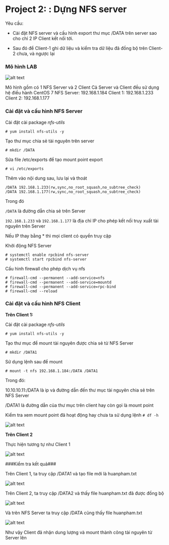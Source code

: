 # Project 2: : Dựng NFS server

Yêu cầu:

* Cài đặt NFS server và cấu hình export thư mục /DATA trên server sao cho chỉ 2 IP Client kết nối tới.

* Sau đó để Client-1 ghi dữ liệu và kiểm tra dữ liệu đã đồng bộ trên Client-2 chưa, và ngược lại

### Mô hình LAB ###

![alt text](https://s3-ap-southeast-1.amazonaws.com/kipalog.com/xg5bstojgj_Untitled-1.jpg)


Mô hình gồm có 1 NFS Server và 2 Client
Cả Server và Client đều sử dụng hệ điều hành CentOS 7
NFS Server: 192.168.1.184
Client 1: 192.168.1.233
Client 2: 192.168.1.177

### Cài đặt và cấu hình NFS Server ###

Cài đặt cài package *nfs-utils*

` # yum install nfs-utils -y `

Tạo thư mục chia sẻ tài nguyên trên server

` # mkdir /DATA `

Sửa file /etc/exports để tạo mount point export

` # vi /etc/exports `

Thêm vào nội dung sau, lưu lại và thoát
```
/DATA 192.168.1.233(rw,sync,no_root_squash,no_subtree_check)
/DATA 192.168.1.177(rw,sync,no_root_squash,no_subtree_check) 
```
Trong đó

` /DATA ` là đường dẫn chia sẻ trên Server

` 192.168.1.233 ` và ` 192.168.1.177 ` là địa chỉ IP cho phép kết nối truy xuất tài nguyên trên Server

Nếu IP thay bằng * thì mọi client có quyền truy cập

Khởi động NFS Server
```
# systemctl enable rpcbind nfs-server
# systemctl start rpcbind nfs-server
```
Cấu hình firewall cho phép dịch vụ nfs
```
# firewall-cmd --permanent --add-service=nfs
# firewall-cmd --permanent --add-service=mountd
# firewall-cmd --permanent --add-service=rpc-bind
# firewall-cmd --reload
```
### Cài đặt và cấu hình NFS Client ###

**Trên Client 1:**

Cài đặt cài package *nfs-utils*

` # yum install nfs-utils -y `

Tạo thư mục để mount tài nguyên được chia sẻ từ NFS Server

` # mkdir /DATA1 `

Sử dụng lệnh sau để mount

` # mount -t nfs 192.168.1.184:/DATA /DATA1 `

Trong đó:

10.10.10.11:/DATA là ip và đường dẫn đến thư mục tài nguyên chia sẻ trên NFS Server

/DATA1 là đường dẫn của thư mục trên client hay còn gọi là mount point

Kiểm tra xem mount point đã hoạt động hay chưa ta sử dụng lệnh ` # df -h `

![alt text](https://s3-ap-southeast-1.amazonaws.com/kipalog.com/9f6xv128z1_Screenshot%202021-10-07%20142921.png)

**Trên Client 2**

Thực hiện tương tự như Client 1

![alt text](https://s3-ap-southeast-1.amazonaws.com/kipalog.com/timzfhcki3_Screenshot%202021-10-07%20143010.png)

###Kiểm tra kết quả###

Trên Client 1, ta truy cập /DATA1 và tạo file mới là huanpham.txt

![alt text](https://s3-ap-southeast-1.amazonaws.com/kipalog.com/ys03am2j3d_Screenshot%202021-10-07%20144445.png)

Trên Client 2, ta truy cập /DATA2 và thấy file huanpham.txt đã được đồng bộ

![alt text](https://s3-ap-southeast-1.amazonaws.com/kipalog.com/orau8n9le4_Screenshot%202021-10-07%20144526.png)

Và trên NFS Server ta truy cập /DATA cũng thấy file huanpham.txt

![alt text](https://s3-ap-southeast-1.amazonaws.com/kipalog.com/atcs4ikh0d_Screenshot%202021-10-07%20144639.png)

Như vậy Client đã nhận dung lượng và mount thành công tài nguyên từ Server lên
